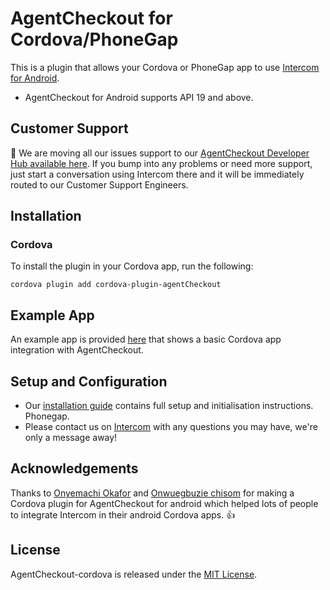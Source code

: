 
# AgentCheckout for Cordova/PhoneGap

This is a plugin that allows your Cordova or PhoneGap app to use [Intercom for Android](https://github.com/intercom/intercom-android).

* AgentCheckout for Android supports API 19 and above.

## Customer Support
👋 We are moving all our issues support to our [AgentCheckout Developer Hub available here](https://developer.shoptopup.com/docs/shoptopup-for-android). If you bump into any problems or need more support, just start a conversation using Intercom there and it will be immediately routed to our Customer Support Engineers.

## Installation

### Cordova

To install the plugin in your Cordova app, run the following:
```script
cordova plugin add cordova-plugin-agentCheckout
```

## Example App

An example app is provided [here](https://github.com/rayjadore/cordova-agentCheckout/tree/master/Example) that shows a basic Cordova app integration with AgentCheckout.

## Setup and Configuration

* Our [installation guide](https://developer.shoptopup.com/docs//cordova-phonegap-installation) contains full setup and initialisation instructions.
Phonegap.
* Please contact us on [Intercom](https://www.tradedepot.co/) with any questions you may have, we're only a message away!

## Acknowledgements

Thanks to [Onyemachi Okafor](https://github.com/peerwaya) and [Onwuegbuzie chisom](https://github.com/rayjadore)  for making a Cordova plugin for AgentCheckout for android which helped lots of people to integrate Intercom in their android Cordova apps. 👍

## License

AgentCheckout-cordova is released under the [MIT License](http://www.opensource.org/licenses/MIT).
